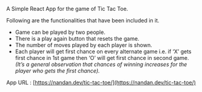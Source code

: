 A Simple React App for the game of Tic Tac Toe.

Following are the functionalities that have been included in it.
  * Game can be played by two people.
  * There is a play again button that resets the game.
  * The number of moves played by each player is shown.
  * Each player will get first chance on every alternate game i.e. if ‘X’ gets first chance in 1st game then ‘O’ will get first   chance in second game. *(It’s a general observation that chances of winning increases for the player who gets the first chance).*
  
App URL : [https://nandan.dev/tic-tac-toe/](https://nandan.dev/tic-tac-toe/)
